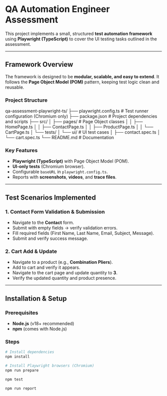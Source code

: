 # QA Automation Engineer Assessment

This project implements a small, structured **test automation framework** using **Playwright (TypeScript)** to cover the UI testing tasks outlined in the assessment.

---

## Framework Overview

The framework is designed to be **modular, scalable, and easy to extend**. It follows the **Page Object Model (POM)** pattern, keeping test logic clean and reusable.

### Project Structure
qa-assessment-playwright-ts/
├── playwright.config.ts # Test runner configuration (Chromium only)
├── package.json # Project dependencies and scripts
├── src/
│ ├── pages/ # Page Object classes
│ │ ├── HomePage.ts
│ │ ├── ContactPage.ts
│ │ ├── ProductPage.ts
│ │ └── CartPage.ts
│ └── tests/
│ └── ui/ # UI test cases
│ ├── contact.spec.ts
│ └── cart.spec.ts
└── README.md # Documentation




### Key Features
- **Playwright (TypeScript)** with Page Object Model (POM).
- **UI-only tests** (Chromium browser).
- Configurable `baseURL` in `playwright.config.ts`.
- Reports with **screenshots**, **videos**, and **trace files**.

---

## Test Scenarios Implemented

### 1. Contact Form Validation & Submission
- Navigate to the **Contact** form.
- Submit with empty fields → verify validation errors.
- Fill required fields (First Name, Last Name, Email, Subject, Message).
- Submit and verify success message.

### 2. Cart Add & Update
- Navigate to a product (e.g., **Combination Pliers**).
- Add to cart and verify it appears.
- Navigate to the cart page and update quantity to **3**.
- Verify the updated quantity and product presence.

---

## Installation & Setup

### Prerequisites
- **Node.js** (v18+ recommended)
- **npm** (comes with Node.js)

### Steps
```bash
# Install dependencies
npm install

# Install Playwright browsers (Chromium)
npm run prepare

npm test

npm run report
